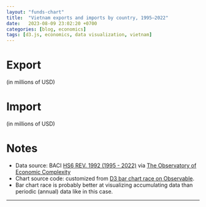 ```yaml
---
layout: "funds-chart"
title:  "Vietnam exports and imports by country, 1995–2022"
date:   2023-08-09 23:02:20 +0700
categories: [blog, economics]
tags: [d3.js, economics, data visualization, vietnam]
---
```


<!--script defer src="https://d3js.org/d3.v7.min.js"></script>-->
<!--<script defer src="https://cdnjs.cloudflare.com/ajax/libs/d3/7.9.0/d3.min.js"></script>-->
<!--script defer src="{{ '/assets/js/custom/vntrade.js' }}"></script>-->

<script defer src="{{ '/assets/js/dist/vntrade.min.js' }}"></script>


<style>
.wide_chart {
    overflow-x: visible;
}
</style>


# Export

(in millions of USD)

<div id="chart_export" class="wide_chart"></div>

# Import

(in millions of USD)

<div id="chart_import" class="wide_chart"></div>

# Notes

- Data source: BACI [HS6 REV. 1992 (1995 - 2022)](https://www.cepii.fr/CEPII/en/bdd_modele/presentation.asp?id=37) via [The Observatory of Economic Complexity](https://oec.world/en/profile/country/vnm)
- Chart source code: customized from [D3 bar chart race on Observable](https://observablehq.com/@d3/bar-chart-race-explained).
- Bar chart race is probably better at visualizing accumulating data than periodic (annual) data like in this case.

---

